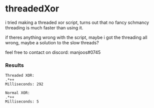 # threadedXor
i tried making a threaded xor script, turns out that no fancy schmancy threading is much faster than using it.

if theres anything wrong with the script, maybe i got the threading all wrong, maybe a solution to the slow threads?

feel free to contact on discord: manjoos#0745

### Results
```
Threaded XOR:
.*++
Milliseconds: 292

Normal XOR:
.*++
Milliseconds: 5
```
